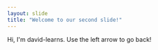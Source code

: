 ```yaml
---
layout: slide
title: "Welcome to our second slide!"
---
```

Hi, I'm david-learns.
Use the left arrow to go back!
